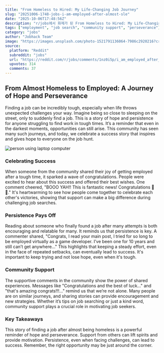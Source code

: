 ```yaml
---
title: "From Homeless to Hired: My Life-Changing Job Journey"
slug: "20251006-1748-jobs-i-am-employed-after-almost-sle"
date: "2025-10-06T17:48:56Z"
description: "r/jobs에서 화제가 된 From Homeless to Hired: My Life-Changing Job Journey에 대한 깊이 있는 분석과 인사이트"
tags: ["employment", "job search", "community support", "perseverance"]
category: "jobs"
author: "Jobhack Team"
image: "https://images.unsplash.com/photo-1521791136064-7986c2920216?crop=entropy&cs=tinysrgb&fit=max&fm=jpg&ixid=M3w3OTU0NDF8MHwxfHNlYXJjaHw1fHxqb2IlMjBzZWFyY2h8ZW58MXwwfHx8MTc1OTc3MjkyN3ww&ixlib=rb-4.1.0&q=80&w=1080"
source:
  platform: "Reddit"
  subreddit: "jobs"
  url: "https://reddit.com/r/jobs/comments/1nz0i5p/i_am_employed_after_almost_sleeping_on_the_street/"
  upvotes: 314
  comments: 37
---
```


## From Almost Homeless to Employed: A Journey of Hope and Perseverance

Finding a job can be incredibly tough, especially when life throws unexpected challenges your way. Imagine being so close to sleeping on the street, only to suddenly find a job. This is a story of hope and persistence for anyone struggling to find work in tough times. It’s a reminder that even in the darkest moments, opportunities can still arise. This community has seen many such journeys, and today, we celebrate a success story that inspires and gives hope to everyone on the job hunt.

![person using laptop computer](https://images.unsplash.com/photo-1515378791036-0648a3ef77b2?crop=entropy&cs=tinysrgb&fit=max&fm=jpg&ixid=M3w3OTU0NDF8MHwxfHNlYXJjaHw4fHxjYXJlZXJ8ZW58MXwwfHx8MTc1OTc3MjkyN3ww&ixlib=rb-4.1.0&q=80&w=1080)

### Celebrating Success

When someone from the community shared their joy of getting employed after a tough time, it sparked a wave of congratulations. People were excited to hear about this success and offered their best wishes. One comment cheered, "BOOO YAH!! This is fantastic news! Congratulations 🎉🎊." It's heartwarming to see how people come together to celebrate each other's victories, showing that support can make a big difference during challenging job searches.

### Persistence Pays Off

Reading about someone who finally found a job after many attempts is both encouraging and relatable for many. It reminds us that persistence is key. A commenter shared, "Congrats, I read your main post, I tried for so long to be employed virtually as a game developer. I’ve been one for 10 years and still can’t get anywhere..." This highlights that keeping a steady effort, even in the face of repeated setbacks, can eventually lead to success. It's important to keep trying and not lose hope, even when it's tough.

### Community Support

The supportive comments in the community show the power of shared experiences. Messages like "Congratulations and the best of luck..." and "that's amazing congrats!!!..." remind us that we’re not alone. Many people are on similar journeys, and sharing stories can provide encouragement and new strategies. Whether it’s tips on job searching or just a kind word, community support plays a crucial role in motivating job seekers.

### Key Takeaways

This story of finding a job after almost being homeless is a powerful reminder of hope and perseverance. Support from others can lift spirits and provide motivation. Persistence, even when facing challenges, can lead to success. Remember, the right opportunity may be just around the corner.